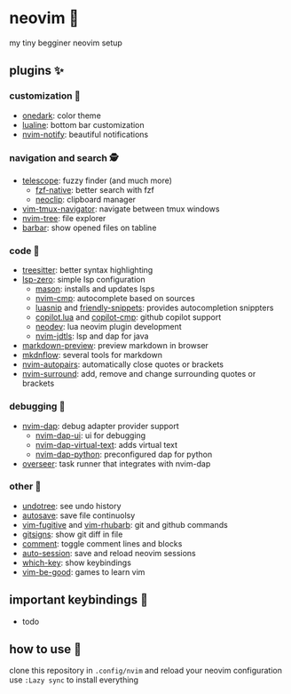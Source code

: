 # neovim 🌿

my tiny begginer neovim setup

## plugins ✨

### customization 🎨

- [onedark](https://github.com/navarasu/onedark.nvim): color theme
- [lualine](https://github.com/hoob3rt/lualine.nvim): bottom bar customization
- [nvim-notify](https://github.com/rcarriga/nvim-notify): beautiful notifications

### navigation and search 🕵️

- [telescope](https://github.com/nvim-telescope/telescope.nvim): fuzzy finder (and much more)
    - [fzf-native](https://github.com/nvim-telescope/telescope-fzf-native.nvim): better search with fzf
    - [neoclip](https://github.com/acksld/nvim-neoclip.lua): clipboard manager
- [vim-tmux-navigator](https://github.com/christoomey/vim-tmux-navigator): navigate between tmux windows
- [nvim-tree](https://github.com/nvim-tree/nvim-tree.lue): file explorer
- [barbar](romgrk/barbar.nvim): show opened files on tabline

### code 🐠

- [treesitter](https://github.com/nvim-treesitter/nvim-treesitter): better syntax highlighting
- [lsp-zero](https://github.com/vonheikemen/lsp-zero.nvim): simple lsp configuration
    - [mason](https://github.com/williamboman/mason.nvim): installs and updates lsps
    - [nvim-cmp](https://github.com/hrsh4th/nvim-cmp): autocomplete based on sources
    - [luasnip](https://github.com/l3mon4d3/luasnip) and [friendly-snippets](https://github.com/rafamadriz/friendly-snippets): provides autocompletion snippters
    - [copilot.lua](https://github.com/zbirenbaum/copilot.lua) and [copilot-cmp](https://github.com/zbirenbaum/copilot-cmp): github copilot support
    - [neodev](https://github.com/folke/neodev.nvim): lua neovim plugin development
    - [nvim-jdtls](https://github.com/mfussenegger/nvim-jdtls): lsp and dap for java
- [markdown-preview](https://github.com/iamcco/markdown-preview): preview markdown in browser
- [mkdnflow](https://github.com/jakewvincent/mkdnflow.nvim): several tools for markdown
- [nvim-autopairs](https://github.com/windwp/nvim-autopairs): automatically close quotes or brackets
- [nvim-surround](https://github.com/kylechui/nvim-surround): add, remove and change surrounding quotes or brackets

### debugging 🐞

- [nvim-dap](https://github.com/mfussenegger/nvim-dap): debug adapter provider support
    - [nvim-dap-ui](https://github.com/rcarriga/nvim-dap-ui): ui for debugging
    - [nvim-dap-virtual-text](https://github.com/thehamsta/nvim-dap-virtual-text): adds virtual text 
    - [nvim-dap-python](https://github.com/mfussenegger/nvim-dap-python): preconfigured dap for python
- [overseer](https://github.com/stevearc/overseer.nvim): task runner that integrates with nvim-dap

### other 🌈
- [undotree](https://github.com/mbbill/undotree): see undo history
- [autosave](https://github.com/pocco81/auto-save.nvim): save file continuolsy
- [vim-fugitive](https://github.com/tpope/vim-fugitive) and [vim-rhubarb](https://github.com/tpope/vim-rhubarb): git and github commands
- [gitsigns](https://github.com/lewis6991/gitsigns.nvim): show git diff in file
- [comment](https://github.com/numtostr/comment.nvim): toggle comment lines and blocks
- [auto-session](https://github.com/rmagatti/auto-session): save and reload neovim sessions
- [which-key](https://github.com/folke/which-key.nvim): show keybindings
- [vim-be-good](https://github.com/theprimeagen/vim-be-good): games to learn vim

## important keybindings 🌺

- todo

## how to use 🍊

clone this repository in `.config/nvim` and reload your neovim configuration
use `:Lazy sync` to install everything
